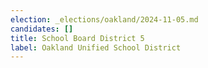 ```yaml
---
election: _elections/oakland/2024-11-05.md
candidates: []
title: School Board District 5
label: Oakland Unified School District
---
```

